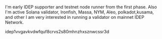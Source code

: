 I'm early IDEP supporter and testnet node runner from the first phase. Also I'm active Solana validator, Ironfish, Massa, NYM, Aleo, polkadot,kusama, and other 
I am very interested in running a validator on mainnet IDEP Network.

idep1vvgavkvdwfquf8crvs2s80mhnzhxsznwcssr3d

